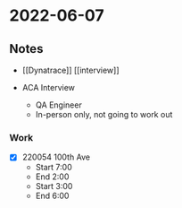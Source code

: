 # 2022-06-07
## Notes
- [[Dynatrace]] [[interview]]

- ACA Interview
	- QA Engineer
	- In-person only, not going to work out

### Work
- [x] 220054 100th Ave
	- Start 7:00
	- End 2:00
	- Start 3:00
	- End 6:00